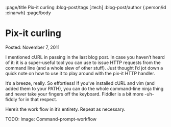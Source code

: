 :page/title Pix-it curling
:blog-post/tags [:tech]
:blog-post/author {:person/id :einarwh}
:page/body

# Pix-it curling

Posted: November 7, 2011

I mentioned cURL in passing in the last blog post. In case you haven’t heard of it: it is a super-useful tool you can use to issue HTTP requests from the command line (and a whole slew of other stuff). Just thought I’d jot down a quick note on how to use it to play around with the pix-it HTTP handler.

It’s a breeze, really. So effortless! If you’ve installed cURL and vim (and added them to your PATH), you can do the whole command-line ninja thing and never take your fingers off the keyboard. Fiddler is a bit more -uh- fiddly for in that respect.

Here’s the work flow in it’s entirety. Repeat as necessary.

TODO: Image: Command-prompt-workflow


